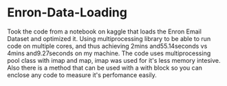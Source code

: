 # Enron-Data-Loading

Took the code from a notebook on kaggle that loads the Enron Email Dataset and optimized it. 
Using multiprocessing library to be able to run code on multiple cores,
and thus achieving 2mins and55.14seconds vs 4mins and9.27seconds on my machine.
The code uses multiprocessing pool class with imap and map, imap was used for it's less memory intesive.
Also there is a method that can be used with a with block so you can enclose any code to measure it's perfomance easily.
